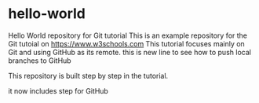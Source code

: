 # hello-world
Hello World repository for Git tutorial
This is an example repository for the Git tutoial on https://www.w3schools.com
This tutorial focuses mainly on Git and using GitHub as its remote.
this is new line to see how to push local branches to GitHub

This repository is built step by step in the tutorial.

it now includes step for GitHub
